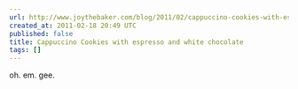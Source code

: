 ```yaml
---
url: http://www.joythebaker.com/blog/2011/02/cappuccino-cookies-with-espresso-and-white-chocolate/
created_at: 2011-02-18 20:49 UTC
published: false
title: Cappuccino Cookies with espresso and white chocolate
tags: []
---
```


oh. em. gee.
